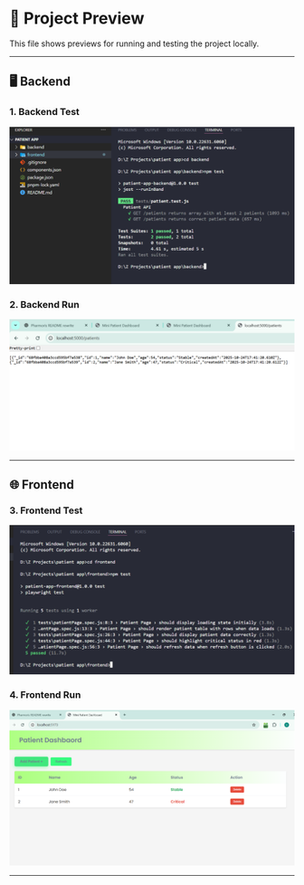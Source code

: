 # 🧠 Project Preview

This file shows previews for running and testing the project locally.

---

## 🖥️ Backend

### 1. Backend Test
![Backend Test](./frontend/public/backend_test.png)

### 2. Backend Run
![Backend Run](./frontend/public/backend_img.png)

---

## 🌐 Frontend

### 3. Frontend Test
![Frontend Test](./frontend/public/frontend_test.png)

### 4. Frontend Run
![Frontend Run](./frontend/public/frontend_img.png)

---
